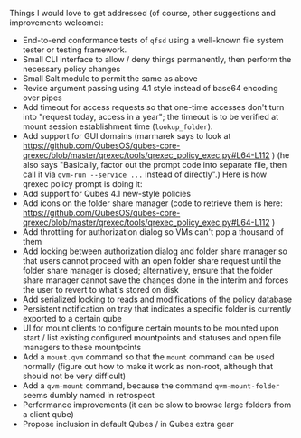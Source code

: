 Things I would love to get addressed (of course, other suggestions and improvements welcome):

* End-to-end conformance tests of `qfsd` using a well-known file system tester or testing framework.
* Small CLI interface to allow / deny things permanently, then perform the necessary policy changes
* Small Salt module to permit the same as above
* Revise argument passing using 4.1 style instead of base64 encoding over pipes
* Add timeout for access requests so that one-time accesses don't turn into "request today, access in a year"; the timeout is to be verified at mount session establishment time (`lookup_folder`).
* Add support for GUI domains (marmarek says to look at https://github.com/QubesOS/qubes-core-qrexec/blob/master/qrexec/tools/qrexec_policy_exec.py#L64-L112 ) (he also says "Basically, factor out the prompt code into separate file, then call it via `qvm-run --service ...` instead of directly".)
Here is how qrexec policy prompt is doing it:
* Add support for Qubes 4.1 new-style policies
* Add icons on the folder share manager (code to retrieve them is here: https://github.com/QubesOS/qubes-core-qrexec/blob/master/qrexec/tools/qrexec_policy_exec.py#L64-L112 )
* Add throttling for authorization dialog so VMs can't pop a thousand of them
* Add locking between authorization dialog and folder share manager so that users cannot proceed with an open folder share request until the folder share manager is closed; alternatively, ensure that the folder share manager cannot save the changes done in the interim and forces the user to revert to what's stored on disk
* Add serialized locking to reads and modifications of the policy database
* Persistent notification on tray that indicates a specific folder is currently exported to a certain qube
* UI for mount clients to configure certain mounts to be mounted upon start / list existing configured mountpoints and statuses and open file managers to these mountpoints
* Add a `mount.qvm` command so that the `mount` command can be used normally (figure out how to make it work as non-root, although that should not be very difficult)
* Add a `qvm-mount` command, because the command `qvm-mount-folder` seems dumbly named in retrospect
* Performance improvements (it can be slow to browse large folders from a client qube)
* Propose inclusion in default Qubes / in Qubes extra gear
